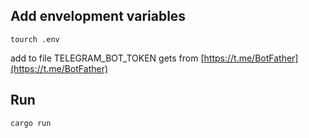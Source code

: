 ## Add envelopment variables
```
tourch .env
```
add to file TELEGRAM_BOT_TOKEN gets from [https://t.me/BotFather](https://t.me/BotFather)

## Run

```
cargo run
```